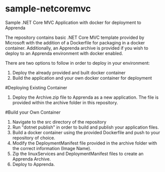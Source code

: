 # sample-netcoremvc
Sample .NET Core MVC Application with docker for deployment to Apprenda

The repository contains basic .NET Core MVC template provided by Microsoft with the addition of a Dockerfile for packaging in a docker container. Additionally, an Apprenda archive is provided if you wish to deploy to an Apprenda environment with docker enabled. 

There are two options to follow in order to deploy in your environment:
1. Deploy the already provided and built docker container
2. Build the application and your own docker container for deployment

#Deploying Existing Container
1. Deploy the Archive.zip file to Apprenda as a new application. The file is provided within the archive folder in this repository.

#Build your Own Container
1. Navigate to the src directory of the repository
2. Run "dotnet publish" in order to build and publish your application files.
3. Build a docker container using the provided Dockerfile and push to your repository of choice.
4. Modify the DeploymentManifest file provided in the archive folder with the correct information (Image Name).
5. Zip the linuxServices and DeploymentManifest files to create an Apprenda Archive. 
6. Deploy to Apprenda.
